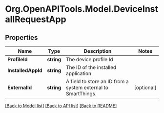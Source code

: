 # Org.OpenAPITools.Model.DeviceInstallRequestApp
## Properties

Name | Type | Description | Notes
------------ | ------------- | ------------- | -------------
**ProfileId** | **string** | The device profile Id | 
**InstalledAppId** | **string** | The ID of the installed application | 
**ExternalId** | **string** | A field to store an ID from a system external to SmartThings. | [optional] 

[[Back to Model list]](../README.md#documentation-for-models) [[Back to API list]](../README.md#documentation-for-api-endpoints) [[Back to README]](../README.md)

